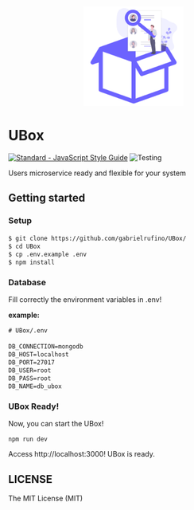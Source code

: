 <p align="center">
  <img src="./public/logo.png" width="200"/>
</p>

# UBox

[![Standard - JavaScript Style Guide](https://img.shields.io/badge/code%20style-standard-brightgreen.svg)](https://standardjs.com/)
![Testing](https://github.com/gabrielrufino/UBox/workflows/Testing/badge.svg)

Users microservice ready and flexible for your system

## Getting started

### Setup

```
$ git clone https://github.com/gabrielrufino/UBox/
$ cd UBox
$ cp .env.example .env
$ npm install
```

### Database

Fill correctly the environment variables in .env!

**example:**

```env
# UBox/.env

DB_CONNECTION=mongodb
DB_HOST=localhost
DB_PORT=27017
DB_USER=root
DB_PASS=root
DB_NAME=db_ubox
```

### UBox Ready!

Now, you can start the UBox!

```
npm run dev
```

Access http://localhost:3000! UBox is ready.

## LICENSE

The MIT License (MIT)
